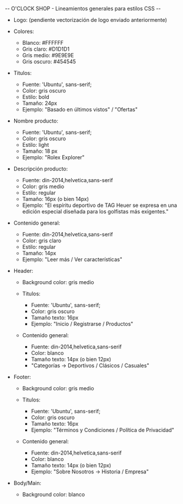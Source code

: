 -- O'CLOCK SHOP - Lineamientos generales para estilos CSS --

+ Logo: (pendiente vectorización de logo enviado anteriormente)

+ Colores: 
    - Blanco: #FFFFFF
    - Gris claro: #D1D1D1
    - Gris medio: #9E9E9E
    - Gris oscuro: #454545

+ Titulos:
    - Fuente: 'Ubuntu', sans-serif;
    - Color: gris oscuro
    - Estilo: bold
    - Tamaño: 24px
    - Ejemplo: "Basado en últimos vistos" / "Ofertas"

+ Nombre producto:
    - Fuente: 'Ubuntu', sans-serif;
    - Color: gris oscuro
    - Estilo: light
    - Tamaño: 18 px
    - Ejemplo: "Rolex Explorer"

+ Descripción producto:
    - Fuente: din-2014,helvetica,sans-serif
    - Color: gris medio
    - Estilo: regular
    - Tamaño: 16px (o bien 14px)
    - Ejemplo: "El espíritu deportivo de TAG Heuer se expresa en una edición especial diseñada para los golfistas más exigentes."

+ Contenido general:
    - Fuente: din-2014,helvetica,sans-serif
    - Color: gris claro
    - Estilo: regular
    - Tamaño: 14px 
    - Ejemplo: "Leer más / Ver características"

+ Header:
    - Background color: gris medio
    - Titulos: 
        - Fuente: 'Ubuntu', sans-serif;
        - Color: gris oscuro 
        - Tamaño texto: 16px
        - Ejemplo: "Inicio / Registrarse / Productos"

    - Contenido general:
        - Fuente: din-2014,helvetica,sans-serif
        - Color: blanco
        - Tamaño texto: 14px (o bien 12px)
        - "Categorías -> Deportivos / Clásicos / Casuales"

+ Footer:
    - Background color: gris medio
    - Titulos: 
        - Fuente: 'Ubuntu', sans-serif;
        - Color: gris oscuro 
        - Tamaño texto: 16px
        - Ejemplo: "Términos y Condiciones / Política de Privacidad"

    - Contenido general:
        - Fuente: din-2014,helvetica,sans-serif
        - Color: blanco
        - Tamaño texto: 14px (o bien 12px)
        - Ejemplo: "Sobre Nosotros -> Historia / Empresa"

+ Body/Main:
    - Background color: blanco 
